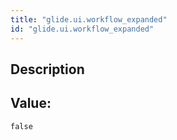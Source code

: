 ```yaml
---
title: "glide.ui.workflow_expanded"
id: "glide.ui.workflow_expanded"
---
```

## Description



## Value: 
```
false
```